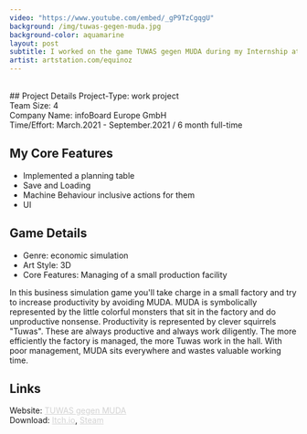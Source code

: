 ```yaml
---
video: "https://www.youtube.com/embed/_gP9TzCgqgU"
background: /img/tuwas-gegen-muda.jpg
background-color: aquamarine
layout: post
subtitle: I worked on the game TUWAS gegen MUDA during my Internship at infoBoard Europe GmbH
artist: artstation.com/equinoz
---
```


<br>
## Project Details
Project-Type: work project
<br> Team Size: 4
<br> Company Name: infoBoard Europe GmbH
<br> Time/Effort: March.2021 - September.2021 / 6 month full-time

## My Core Features
* Implemented a planning table
* Save and Loading
* Machine Behaviour inclusive actions for them
* UI

## Game Details
* Genre: economic simulation
* Art Style: 3D
* Core Features: Managing of a small production facility

In this business simulation game you'll take charge in a small factory and try to increase productivity by avoiding MUDA. MUDA is symbolically represented by the little colorful monsters that sit in the factory and do unproductive nonsense. Productivity is represented by clever squirrels "Tuwas". These are always productive and always work diligently. The more efficiently the factory is managed, the more Tuwas work in the hall. With poor management, MUDA sits everywhere and wastes valuable working time.

## Links
Website: <a href="https://infoboard.game/" style="color: LightGray; text-decoration: underline; ">TUWAS gegen MUDA</a>
<br> Download: <a href="https://infoboard.itch.io/tuwas-gegen-muda" style="color: LightGray; text-decoration: underline; ">Itch.io</a>, <a href="https://store.steampowered.com/app/1926260/Tuwas_gegen_MUDA/" style="color: LightGray; text-decoration: underline; ">Steam</a>
